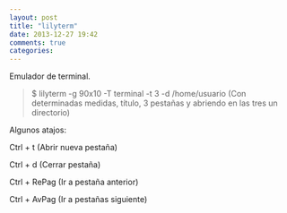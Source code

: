 ```yaml
---
layout: post
title: "lilyterm"
date: 2013-12-27 19:42
comments: true
categories: 
---
```

Emulador de terminal.

>$ lilyterm -g 90x10 -T terminal -t 3 -d /home/usuario (Con determinadas medidas, título, 3 pestañas y abriendo en las tres un directorio)

Algunos atajos:

Ctrl + t (Abrir nueva pestaña)

Ctrl + d (Cerrar pestaña)

Ctrl + RePag (Ir a pestaña anterior)

Ctrl + AvPag (Ir a pestañas siguiente)

